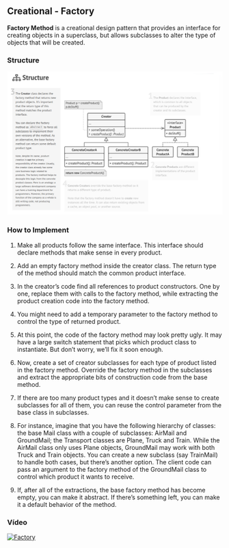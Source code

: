 ## Creational - Factory

**Factory Method** is a creational design pattern that provides an interface for creating objects in a superclass, but allows subclasses to alter the type of objects that will be created.

### Structure
[![Creational - Factory](../images/factory.png)](https://refactoring.guru/design-patterns/factory-method)

### How to Implement
1. Make all products follow the same interface. This interface should declare methods that make sense in every product.

2. Add an empty factory method inside the creator class. The return type of the method should match the common product interface.

3. In the creator’s code find all references to product constructors. One by one, replace them with calls to the factory method, while extracting the product creation code into the factory method.

4. You might need to add a temporary parameter to the factory method to control the type of returned product.

5. At this point, the code of the factory method may look pretty ugly. It may have a large switch statement that picks which product class to instantiate. But don’t worry, we’ll fix it soon enough.

6. Now, create a set of creator subclasses for each type of product listed in the factory method. Override the factory method in the subclasses and extract the appropriate bits of construction code from the base method.

7. If there are too many product types and it doesn’t make sense to create subclasses for all of them, you can reuse the control parameter from the base class in subclasses.

8. For instance, imagine that you have the following hierarchy of classes: the base Mail class with a couple of subclasses: AirMail and GroundMail; the Transport classes are Plane, Truck and Train. While the AirMail class only uses Plane objects, GroundMail may work with both Truck and Train objects. You can create a new subclass (say TrainMail) to handle both cases, but there’s another option. The client code can pass an argument to the factory method of the GroundMail class to control which product it wants to receive.

9. If, after all of the extractions, the base factory method has become empty, you can make it abstract. If there’s something left, you can make it a default behavior of the method.


### Vídeo
[![Factory](https://img.youtube.com/vi/KouxYcDA2HA/0.jpg)](https://www.youtube.com/watch?v=KouxYcDA2HA)
